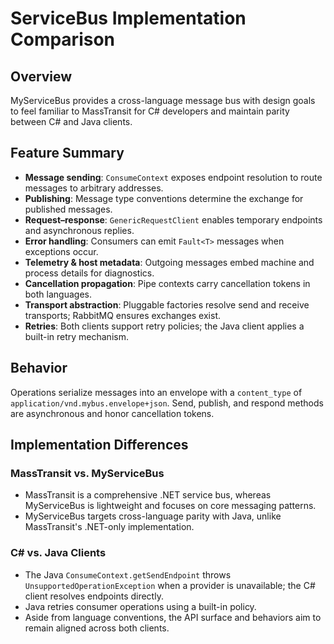 # ServiceBus Implementation Comparison

## Overview
MyServiceBus provides a cross-language message bus with design goals to feel familiar to MassTransit for C# developers and maintain parity between C# and Java clients.

## Feature Summary
- **Message sending**: `ConsumeContext` exposes endpoint resolution to route messages to arbitrary addresses.
- **Publishing**: Message type conventions determine the exchange for published messages.
- **Request–response**: `GenericRequestClient` enables temporary endpoints and asynchronous replies.
- **Error handling**: Consumers can emit `Fault<T>` messages when exceptions occur.
- **Telemetry & host metadata**: Outgoing messages embed machine and process details for diagnostics.
- **Cancellation propagation**: Pipe contexts carry cancellation tokens in both languages.
- **Transport abstraction**: Pluggable factories resolve send and receive transports; RabbitMQ ensures exchanges exist.
- **Retries**: Both clients support retry policies; the Java client applies a built-in retry mechanism.

## Behavior
Operations serialize messages into an envelope with a `content_type` of `application/vnd.mybus.envelope+json`. Send, publish, and respond methods are asynchronous and honor cancellation tokens.

## Implementation Differences

### MassTransit vs. MyServiceBus
- MassTransit is a comprehensive .NET service bus, whereas MyServiceBus is lightweight and focuses on core messaging patterns.
- MyServiceBus targets cross-language parity with Java, unlike MassTransit's .NET-only implementation.

### C# vs. Java Clients
- The Java `ConsumeContext.getSendEndpoint` throws `UnsupportedOperationException` when a provider is unavailable; the C# client resolves endpoints directly.
- Java retries consumer operations using a built-in policy.
- Aside from language conventions, the API surface and behaviors aim to remain aligned across both clients.
